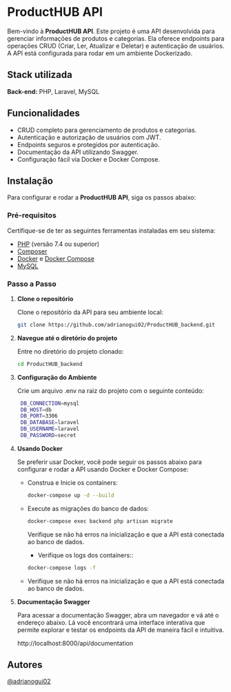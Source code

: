 # ProductHUB API

Bem-vindo à **ProductHUB API**. Este projeto é uma API desenvolvida para gerenciar informações de produtos e categorias. Ela oferece endpoints para operações CRUD (Criar, Ler, Atualizar e Deletar) e autenticação de usuários. A API está configurada para rodar em um ambiente Dockerizado.

## Stack utilizada

**Back-end:** PHP, Laravel, MySQL

## Funcionalidades

- CRUD completo para gerenciamento de produtos e categorias.
- Autenticação e autorização de usuários com JWT.
- Endpoints seguros e protegidos por autenticação.
- Documentação da API utilizando Swagger.
- Configuração fácil via Docker e Docker Compose.

## Instalação

Para configurar e rodar a **ProductHUB API**, siga os passos abaixo:

### Pré-requisitos

Certifique-se de ter as seguintes ferramentas instaladas em seu sistema:

- [PHP](https://www.php.net/) (versão 7.4 ou superior)
- [Composer](https://getcomposer.org/)
- [Docker](https://www.docker.com/get-started) e [Docker Compose](https://docs.docker.com/compose/install/)
- [MySQL](https://www.mysql.com/)

### Passo a Passo

1. **Clone o repositório**

   Clone o repositório da API para seu ambiente local:

   ```bash
   git clone https://github.com/adrianogui02/ProductHUB_backend.git

1. **Navegue até o diretório do projeto**

   Entre no diretório do projeto clonado:

   ```bash
   cd ProductHUB_backend
   ```

1. **Configuração do Ambiente**

   Crie um arquivo .env na raiz do projeto com o seguinte conteúdo:

   ```bash
    DB_CONNECTION=mysql
    DB_HOST=db
    DB_PORT=3306
    DB_DATABASE=laravel
    DB_USERNAME=laravel
    DB_PASSWORD=secret
   ```

1. **Usando Docker**

   Se preferir usar Docker, você pode seguir os passos abaixo para configurar e rodar a API usando Docker e Docker Compose:

   - Construa e Inicie os containers:

     ```bash
     docker-compose up -d --build
     ```

    

   - Execute as migrações do banco de dados:

     ```bash
     docker-compose exec backend php artisan migrate
     ```

     Verifique se não há erros na inicialização e que a API está conectada ao banco de dados.

     - Verifique os logs dos containers::

     ```bash
     docker-compose logs -f
     ```

    - Verifique se não há erros na inicialização e que a API está conectada ao banco de dados.

1. **Documentação Swagger**

   Para acessar a documentação Swagger, abra um navegador e vá até o endereço abaixo. Lá você encontrará uma interface interativa que permite explorar e testar os endpoints da API de maneira fácil e intuitiva.
   
   http://localhost:8000/api/documentation

## Autores

[@adrianogui02](https://github.com/adrianogui02)



